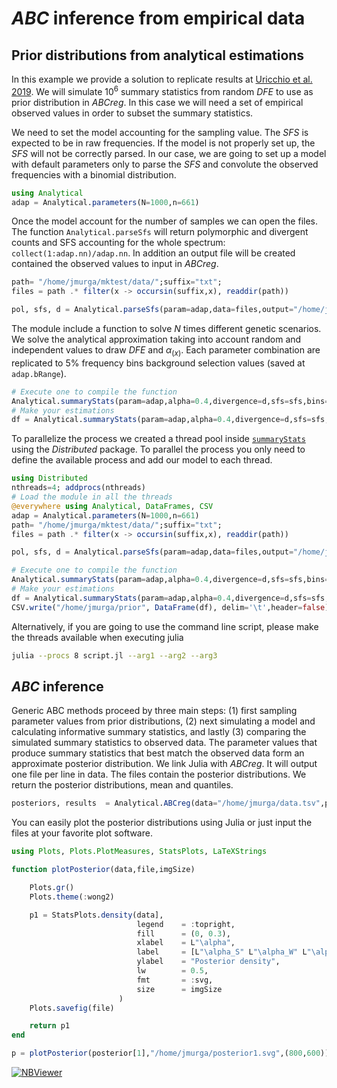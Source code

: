 # *ABC* inference from empirical data

## Prior distributions from analytical estimations

In this example we provide a solution to replicate results at [Uricchio et al. 2019](https://doi.org/10.1038/s41559-019-0890-6). We will simulate $10^6$ summary statistics from random *DFE* to use as prior distribution in *ABCreg*. In this case we will need a set of empirical observed values in order to subset the summary statistics.

We need to set the model accounting for the sampling value. The *SFS* is expected to be in raw frequencies. If the model is not properly set up, the *SFS* will not be correctly parsed. In our case, we are going to set up a model with default parameters only to parse the *SFS* and convolute the observed frequencies with a binomial distribution.

```julia
using Analytical
adap = Analytical.parameters(N=1000,n=661)
```

Once the model account for the number of samples we can open the files. The function `Analytical.parseSfs` will return polymorphic and divergent counts and SFS accounting for the whole spectrum: `collect(1:adap.nn)/adap.nn`. In addition an output file will be created contained the observed values to input in *ABCreg*.

```julia
path= "/home/jmurga/mktest/data/";suffix="txt";
files = path .* filter(x -> occursin(suffix,x), readdir(path))

pol, sfs, d = Analytical.parseSfs(param=adap,data=files,output="/home/jmurga/testData",sfsColumns=[3,5],divColumns=[6,7],bins=100)
```

The module include a function to solve *N* times different genetic scenarios. We solve the analytical approximation taking into account random and independent values to draw *DFE* and $\alpha_{(x)}$. Each parameter combination are replicated to 5% frequency bins background selection values (saved at `adap.bRange`).
```julia
# Execute one to compile the function
Analytical.summaryStats(param=adap,alpha=0.4,divergence=d,sfs=sfs,bins=100,iterations=1);
# Make your estimations
df = Analytical.summaryStats(param=adap,alpha=0.4,divergence=d,sfs=sfs,bins=100,iterations=10^5);
```

To parallelize the process we created a thread pool inside [`summaryStats`](@ref) using the *Distributed* package. To parallel the process you only need to define the available process and add our model to each thread.

```julia
using Distributed
nthreads=4; addprocs(nthreads)
# Load the module in all the threads
@everywhere using Analytical, DataFrames, CSV
adap = Analytical.parameters(N=1000,n=661)
path= "/home/jmurga/mktest/data/";suffix="txt";
files = path .* filter(x -> occursin(suffix,x), readdir(path))

pol, sfs, d = Analytical.parseSfs(param=adap,data=files,output="/home/jmurga/testData",sfsColumns=[3,5],divColumns=[6,7],bins=100)

# Execute one to compile the function
Analytical.summaryStats(param=adap,alpha=0.4,divergence=d,sfs=sfs,bins=100,iterations=1);
# Make your estimations
df = Analytical.summaryStats(param=adap,alpha=0.4,divergence=d,sfs=sfs,bins=100,iterations=10^5);
CSV.write("/home/jmurga/prior", DataFrame(df), delim='\t',header=false);

```

Alternatively, if you are going to use the command line script, please make the threads available when executing julia
```bash
julia --procs 8 script.jl --arg1 --arg2 --arg3
```

## *ABC* inference
Generic ABC methods proceed by three main steps: (1) first sampling parameter values from prior distributions, (2) next simulating a model and calculating informative summary statistics, and lastly (3) comparing the simulated summary statistics to observed data. The parameter values that produce summary statistics that best match the observed data form an approximate posterior distribution. We link Julia with *ABCreg*. It will output one file per line in data. The files contain the posterior distributions. We return the posterior distributions, mean and quantiles.

```julia
posteriors, results  = Analytical.ABCreg(data="/home/jmurga/data.tsv",prior="/home/jmurga/prior.tsv", nparams=27, nsummaries=24, outputPath="/home/jmurga/", outputPrefix="outPaper", tolerance=0.001, regressionMode="T",regPath="/home/jmurga/ABCreg/src/reg")
```

You can easily plot the posterior distributions using Julia or just input the files at your favorite plot software.

```julia
using Plots, Plots.PlotMeasures, StatsPlots, LaTeXStrings

function plotPosterior(data,file,imgSize)

	Plots.gr()
	Plots.theme(:wong2)

	p1 = StatsPlots.density(data],
							legend    = :topright,
							fill      = (0, 0.3),
							xlabel    = L"\alpha",
							label     = [L"\alpha_S" L"\alpha_W" L"\alpha"],
							ylabel    = "Posterior density",
							lw        = 0.5,
							fmt       = :svg,
							size      = imgSize
						)
	Plots.savefig(file)

	return p1
end

p = plotPosterior(posterior[1],"/home/jmurga/posterior1.svg",(800,600))
```

[![NBViewer](https://img.shields.io/badge/render-nbviewer-orange.svg)](https://nbviewer.jupyter.org/github/jmurga/Analytical.jl/blob/master/scripts/analyticalAlphaAndPriors.ipynb)
